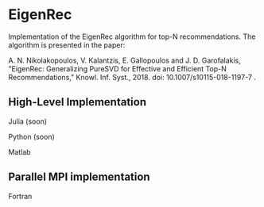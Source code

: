 # EigenRec
Implementation of the EigenRec algorithm for top-N recommendations. The  algorithm is presented in the paper:  

A. N. Nikolakopoulos, V. Kalantzis, E. Gallopoulos and J. D. Garofalakis, "EigenRec: Generalizing PureSVD for Effective and Efficient Top-N Recommendations,"  Knowl. Inf. Syst.,  2018. doi: 10.1007/s10115-018-1197-7 .

## High-Level Implementation
Julia (soon)

Python (soon)

Matlab 


## Parallel MPI implementation 
Fortran
